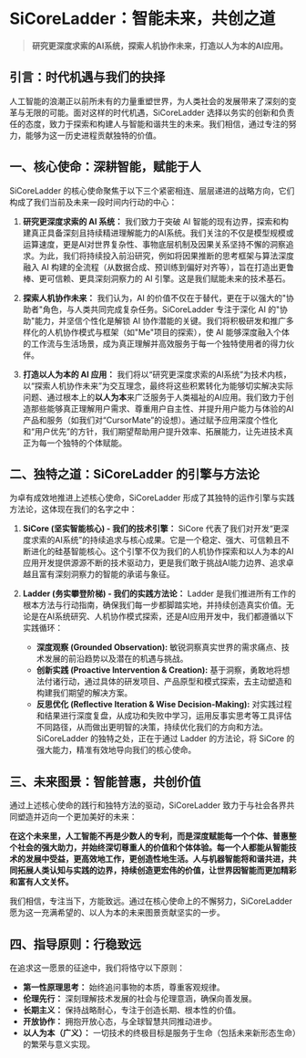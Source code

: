 # SiCoreLadder：智能未来，共创之道

> **研究更深度求索的AI系统，探索人机协作未来，打造以人为本的AI应用。**

## 引言：时代机遇与我们的抉择

人工智能的浪潮正以前所未有的力量重塑世界，为人类社会的发展带来了深刻的变革与无限的可能。面对这样的时代机遇，SiCoreLadder 选择以务实的创新和负责任的态度，致力于探索和构建人与智能和谐共生的未来。我们相信，通过专注的努力，能够为这一历史进程贡献独特的价值。

## 一、核心使命：深耕智能，赋能于人

SiCoreLadder 的核心使命聚焦于以下三个紧密相连、层层递进的战略方向，它们构成了我们当前及未来一段时间内行动的中心：

1.  **研究更深度求索的 AI 系统：**
    我们致力于突破 AI 智能的现有边界，探索和构建真正具备深刻且持续精进理解能力的AI系统。我们关注的不仅是模型规模或运算速度，更是AI对世界复杂性、事物底层机制及因果关系坚持不懈的洞察追求。为此，我们将持续投入前沿研究，例如将因果推断的思考框架与算法深度融入 AI 构建的全流程（从数据合成、预训练到偏好对齐等），旨在打造出更鲁棒、更可信赖、更具深刻洞察力的 AI 引擎。这是我们赋能未来的技术基石。

2.  **探索人机协作未来：**
    我们认为，AI 的价值不仅在于替代，更在于以强大的"协助者"角色，与人类共同完成复杂任务。SiCoreLadder 专注于深化 AI 的"协助"能力，并坚信个性化是解锁 AI 协作潜能的关键。我们将积极研发和推广多样化的人机协作模式与框架（如"Me"项目的探索），使 AI 能够深度融入个体的工作流与生活场景，成为真正理解并高效服务于每一个独特使用者的得力伙伴。

3.  **打造以人为本的 AI 应用：**
    我们将以“研究更深度求索的AI系统”为技术内核，以“探索人机协作未来”为交互理念，最终将这些积累转化为能够切实解决实际问题、通过根本上的**以人为本**来广泛服务于人类福祉的AI应用。我们致力于创造那些能够真正理解用户需求、尊重用户自主性、并提升用户能力与体验的AI产品和服务（如我们对“CursorMate”的设想）。通过赋予应用深度个性化和“用户优先”的方针，我们期望帮助用户提升效率、拓展能力，让先进技术真正为每一个独特的个体赋能。

## 二、独特之道：SiCoreLadder 的引擎与方法论

为卓有成效地推进上述核心使命，SiCoreLadder 形成了其独特的运作引擎与实践方法论，这体现在我们的名字之中：

1.  **SiCore (坚实智能核心) - 我们的技术引擎：**
    SiCore 代表了我们对开发“更深度求索的AI系统”的持续追求与核心成果。它是一个稳定、强大、可信赖且不断进化的硅基智能核心。这个引擎不仅为我们的人机协作探索和以人为本的AI应用开发提供源源不断的技术驱动力，更是我们敢于挑战AI能力边界、追求卓越且富有深刻洞察力的智能的承诺与象征。

2.  **Ladder (务实攀登阶梯) - 我们的实践方法论：**
    Ladder 是我们推进所有工作的根本方法与行动指南，确保我们每一步都脚踏实地，并持续创造真实价值。无论是在AI系统研究、人机协作模式探索，还是AI应用开发中，我们都遵循以下实践循环：
    *   **深度观察 (Grounded Observation):** 敏锐洞察真实世界的需求痛点、技术发展的前沿趋势以及潜在的机遇与挑战。
    *   **创新实践 (Proactive Intervention & Creation):** 基于洞察，勇敢地将想法付诸行动，通过具体的研发项目、产品原型和模式探索，去主动塑造和构建我们期望的解决方案。
    *   **反思优化 (Reflective Iteration & Wise Decision-Making):** 对实践过程和结果进行深度复盘，从成功和失败中学习，运用反事实思考等工具评估不同路径，从而做出更明智的决策，持续优化我们的方向和方法。
    SiCoreLadder 的独特之处，正在于通过 Ladder 的方法论，将 SiCore 的强大能力，精准有效地导向我们的核心使命。

## 三、未来图景：智能普惠，共创价值

通过上述核心使命的践行和独特方法的驱动，SiCoreLadder 致力于与社会各界共同塑造并迈向一个更加美好的未来：

**在这个未来里，人工智能不再是少数人的专利，而是深度赋能每一个个体、普惠整个社会的强大助力，并始终深切尊重人的价值和个体体验。每一个人都能从智能技术的发展中受益，更高效地工作，更创造性地生活。人与机器智能将和谐共进，共同拓展人类认知与实践的边界，持续创造更宏伟的价值，让世界因智能而更加精彩和富有人文关怀。**

我们相信，专注当下，方能致远。通过在核心使命上的不懈努力，SiCoreLadder 愿为这一充满希望的、以人为本的未来图景贡献坚实的一步。

## 四、指导原则：行稳致远

在追求这一愿景的征途中，我们将恪守以下原则：

*   **第一性原理思考：** 始终追问事物的本质，尊重客观规律。
*   **伦理先行：** 深刻理解技术发展的社会与伦理意涵，确保向善发展。
*   **长期主义：** 保持战略耐心，专注于创造长期、根本性的价值。
*   **开放协作：** 拥抱开放心态，与全球智慧共同推动进步。
*   **以人为本（广义）：** 一切技术的终极目标是服务于生命（包括未来新形态生命）的繁荣与意义实现。


